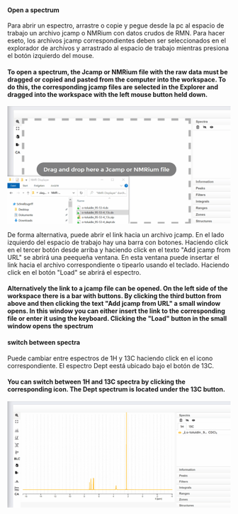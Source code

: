 #### Open a spectrum

Para abrir un espectro, arrastre o copie y pegue desde la pc al espacio de trabajo un archivo jcamp o NMRium con datos crudos de RMN. Para hacer eseto, los archivos jcamp correspondientes deben ser seleccionados en el explorador de archivos y arrastrado al espacio de trabajo mientras presiona el botón izquierdo del mouse. 
#### To open a spectrum, the Jcamp or NMRium file with the raw data must be dragged or copied and pasted from the computer into the workspace. To do this, the corresponding jcamp files are selected in the Explorer and dragged into the workspace with the left mouse button held down.

![image](images/import-spectrum.gif)

De forma alternativa, puede abrir el link hacia un archivo jcamp. En el lado izquierdo del espacio de trabajo hay una barra con botones. Haciendo click en el tercer botón desde arriba y haciendo click en el texto "Add jcamp from URL" se abrirá una peequeña ventana. En esta ventana puede insertar el link hacia el archivo correspondiente o tipearlo usando el teclado. Haciendo click en el botón "Load" se abrirá el espectro.
#### Alternatively the link to a jcamp file can be opened. On the left side of the workspace there is a bar with buttons. By clicking the third button from above and then clicking the text "Add jcamp from URL" a small window opens. In this window you can either insert the link to the corresponding file or enter it using the keyboard. Clicking the "Load" button in the small window opens the spectrum


#### switch between spectra 

Puede cambiar entre espectros de 1H y 13C haciendo click en el icono correspondiente. El espectro Dept eestá ubicado bajo el botón de 13C.
#### You can switch between 1H and 13C spectra by clicking the corresponding icon. The Dept spectrum is located under the 13C button.


![image](images/switch-between-spectra.gif)
